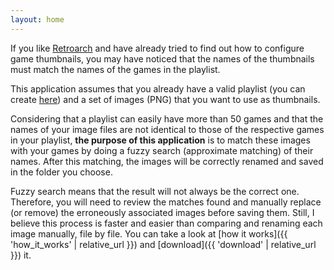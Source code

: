 ```yaml
---
layout: home
---
```


If you like [Retroarch](https://www.retroarch.com/) and have already tried to find out how to configure game thumbnails, you may have noticed that the names of the thumbnails must match the names of the games in the playlist.

This application assumes that you already have a valid playlist (you can create [here](https://www.marcrobledo.com/retroarch-playlist-editor/)) and a set of images (PNG) that you want to use as thumbnails.

Considering that a playlist can easily have more than 50 games and that the names of your image files are not identical to those of the respective games in your playlist, **the purpose of this application** is to match these images with your games by doing a fuzzy search (approximate matching) of their names. After this matching, the images will be correctly renamed and saved in the folder you choose.

Fuzzy search means that the result will not always be the correct one. Therefore, you will need to review the matches found and manually replace (or remove) the erroneously associated images before saving them. Still, I believe this process is faster and easier than comparing and renaming each image manually, file by file.
You can take a look at [how it works]({{ 'how_it_works' | relative_url }}) and [download]({{ 'download' | relative_url }}) it.